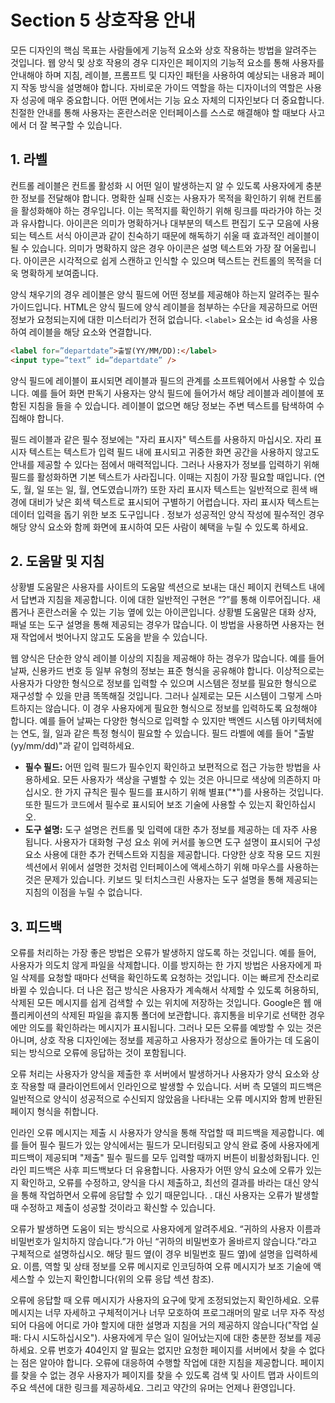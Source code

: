 # Section 5 상호작용 안내

모든 디자인의 핵심 목표는 사람들에게 기능적 요소와 상호 작용하는 방법을 알려주는 것입니다. 웹 양식 및 상호 작용의 경우 디자인은 페이지의 기능적 요소를 통해 사용자를 안내해야 하며 지침, 레이블, 프롬프트 및 디자인 패턴을 사용하여 예상되는 내용과 페이지 작동 방식을 설명해야 합니다. 자비로운 가이드 역할을 하는 디자이너의 역할은 사용자 성공에 매우 중요합니다. 어떤 면에서는 기능 요소 자체의 디자인보다 더 중요합니다. 친절한 안내를 통해 사용자는 혼란스러운 인터페이스를 스스로 해결해야 할 때보다 사고에서 더 잘 복구할 수 있습니다.

## 1. 라벨

컨트롤 레이블은 컨트롤 활성화 시 어떤 일이 발생하는지 알 수 있도록 사용자에게 충분한 정보를 전달해야 합니다. 명확한 실패 신호는 사용자가 목적을 확인하기 위해 컨트롤을 활성화해야 하는 경우입니다. 이는 목적지를 확인하기 위해 링크를 따라가야 하는 것과 유사합니다. 아이콘은 의미가 명확하거나 대부분의 텍스트 편집기 도구 모음에 사용되는 텍스트 서식 아이콘과 같이 친숙하기 때문에 해독하기 쉬울 때 효과적인 레이블이 될 수 있습니다. 의미가 명확하지 않은 경우 아이콘은 설명 텍스트와 가장 잘 어울립니다. 아이콘은 시각적으로 쉽게 스캔하고 인식할 수 있으며 텍스트는 컨트롤의 목적을 더욱 명확하게 보여줍니다.

양식 채우기의 경우 레이블은 양식 필드에 어떤 정보를 제공해야 하는지 알려주는 필수 가이드입니다. HTML은 양식 필드에 양식 레이블을 첨부하는 수단을 제공하므로 어떤 정보가 요청되는지에 대한 미스터리가 전혀 없습니다. `<label>` 요소는 id 속성을 사용하여 레이블을 해당 요소와 연결합니다.

```HTML
<label for=”departdate”>출발(YY/MM/DD):</label>
<input type=”text” id=”departdate” />
```

양식 필드에 레이블이 표시되면 레이블과 필드의 관계를 소프트웨어에서 사용할 수 있습니다. 예를 들어 화면 판독기 사용자는 양식 필드에 들어가서 해당 레이블과 레이블에 포함된 지침을 들을 수 있습니다. 레이블이 없으면 해당 정보는 주변 텍스트를 탐색하여 수집해야 합니다.

필드 레이블과 같은 필수 정보에는 "자리 표시자" 텍스트를 사용하지 마십시오. 자리 표시자 텍스트는 텍스트가 입력 필드 내에 표시되고 귀중한 화면 공간을 사용하지 않고도 안내를 제공할 수 있다는 점에서 매력적입니다. 그러나 사용자가 정보를 입력하기 위해 필드를 활성화하면 기본 텍스트가 사라집니다. 이때는 지침이 가장 필요할 때입니다. (연도, 월, 일 또는 일, 월, 연도였습니까?) 또한 자리 표시자 텍스트는 일반적으로 흰색 배경에 대비가 낮은 회색 텍스트로 표시되어 구별하기 어렵습니다. 자리 표시자 텍스트는 데이터 입력을 돕기 위한 보조 도구입니다 . 정보가 성공적인 양식 작성에 필수적인 경우 해당 양식 요소와 함께 화면에 표시하여 모든 사람이 혜택을 누릴 수 있도록 하세요.

## 2. 도움말 및 지침

상황별 도움말은 사용자를 사이트의 도움말 섹션으로 보내는 대신 페이지 컨텍스트 내에서 답변과 지침을 제공합니다. 이에 대한 일반적인 구현은 “?”를 통해 이루어집니다. 새롭거나 혼란스러울 수 있는 기능 옆에 있는 아이콘입니다. 상황별 도움말은 대화 상자, 패널 또는 도구 설명을 통해 제공되는 경우가 많습니다. 이 방법을 사용하면 사용자는 현재 작업에서 벗어나지 않고도 도움을 받을 수 있습니다.

웹 양식은 단순한 양식 레이블 이상의 지침을 제공해야 하는 경우가 많습니다. 예를 들어 날짜, 신용카드 번호 등 일부 유형의 정보는 표준 형식을 공유해야 합니다. 이상적으로는 사용자가 다양한 형식으로 정보를 입력할 수 있으며 시스템은 정보를 필요한 형식으로 재구성할 수 있을 만큼 똑똑해질 것입니다. 그러나 실제로는 모든 시스템이 그렇게 스마트하지는 않습니다. 이 경우 사용자에게 필요한 형식으로 정보를 입력하도록 요청해야 합니다. 예를 들어 날짜는 다양한 형식으로 입력할 수 있지만 백엔드 시스템 아키텍처에는 연도, 월, 일과 같은 특정 형식이 필요할 수 있습니다. 필드 라벨에 예를 들어 "출발(yy/mm/dd)"과 같이 입력하세요.

- **필수 필드:** 어떤 입력 필드가 필수인지 확인하고 보편적으로 접근 가능한 방법을 사용하세요. 모든 사용자가 색상을 구별할 수 있는 것은 아니므로 색상에 의존하지 마십시오. 한 가지 규칙은 필수 필드를 표시하기 위해 별표("\*")를 사용하는 것입니다. 또한 필드가 코드에서 필수로 표시되어 보조 기술에 사용할 수 있는지 확인하십시오.
- **도구 설명:** 도구 설명은 컨트롤 및 입력에 대한 추가 정보를 제공하는 데 자주 사용됩니다. 사용자가 대화형 구성 요소 위에 커서를 놓으면 도구 설명이 표시되어 구성 요소 사용에 대한 추가 컨텍스트와 지침을 제공합니다. 다양한 상호 작용 모드 지원 섹션에서 위에서 설명한 것처럼 인터페이스에 액세스하기 위해 마우스를 사용하는 것은 문제가 있습니다. 키보드 및 터치스크린 사용자는 도구 설명을 통해 제공되는 지침의 이점을 누릴 수 없습니다.

## 3. 피드백

오류를 처리하는 가장 좋은 방법은 오류가 발생하지 않도록 하는 것입니다. 예를 들어, 사용자가 의도치 않게 파일을 삭제합니다. 이를 방지하는 한 가지 방법은 사용자에게 파일 삭제를 요청할 때마다 선택을 확인하도록 요청하는 것입니다. 이는 빠르게 잔소리로 바뀔 수 있습니다. 더 나은 접근 방식은 사용자가 계속해서 삭제할 수 있도록 허용하되, 삭제된 모든 메시지를 쉽게 검색할 수 있는 위치에 저장하는 것입니다. Google은 웹 애플리케이션의 삭제된 파일을 휴지통 폴더에 보관합니다. 휴지통을 비우기로 선택한 경우에만 의도를 확인하라는 메시지가 표시됩니다. 그러나 모든 오류를 예방할 수 있는 것은 아니며, 상호 작용 디자인에는 정보를 제공하고 사용자가 정상으로 돌아가는 데 도움이 되는 방식으로 오류에 응답하는 것이 포함됩니다.

오류 처리는 사용자가 양식을 제출한 후 서버에서 발생하거나 사용자가 양식 요소와 상호 작용할 때 클라이언트에서 인라인으로 발생할 수 있습니다. 서버 측 모델의 피드백은 일반적으로 양식이 성공적으로 수신되지 않았음을 나타내는 오류 메시지와 함께 반환된 페이지 형식을 취합니다.

인라인 오류 메시지는 제출 시 사용자가 양식을 통해 작업할 때 피드백을 제공합니다. 예를 들어 필수 필드가 있는 양식에서는 필드가 모니터링되고 양식 완료 중에 사용자에게 피드백이 제공되며 "제출" 필수 필드를 모두 입력할 때까지 버튼이 비활성화됩니다. 인라인 피드백은 사후 피드백보다 더 유용합니다. 사용자가 어떤 양식 요소에 오류가 있는지 확인하고, 오류를 수정하고, 양식을 다시 제출하고, 최선의 결과를 바라는 대신 양식을 통해 작업하면서 오류에 응답할 수 있기 때문입니다. . 대신 사용자는 오류가 발생할 때 수정하고 제출이 성공할 것이라고 확신할 수 있습니다.

오류가 발생하면 도움이 되는 방식으로 사용자에게 알려주세요. “귀하의 사용자 이름과 비밀번호가 일치하지 않습니다.”가 아닌 “귀하의 비밀번호가 올바르지 않습니다.”라고 구체적으로 설명하십시오. 해당 필드 옆(이 경우 비밀번호 필드 옆)에 설명을 입력하세요. 이름, 역할 및 상태 정보를 오류 메시지로 인코딩하여 오류 메시지가 보조 기술에 액세스할 수 있는지 확인합니다(위의 오류 응답 섹션 참조).

오류에 응답할 때 오류 메시지가 사용자의 요구에 맞게 조정되었는지 확인하세요. 오류 메시지는 너무 자세하고 구체적이거나 너무 모호하여 프로그래머의 말로 너무 자주 작성되어 다음에 어디로 가야 할지에 대한 설명과 지침을 거의 제공하지 않습니다("작업 실패: 다시 시도하십시오"). 사용자에게 무슨 일이 일어났는지에 대한 충분한 정보를 제공하세요. 오류 번호가 404인지 알 필요는 없지만 요청한 페이지를 서버에서 찾을 수 없다는 점은 알아야 합니다. 오류에 대응하여 수행할 작업에 대한 지침을 제공합니다. 페이지를 찾을 수 없는 경우 사용자가 페이지를 찾을 수 있도록 검색 및 사이트 맵과 사이트의 주요 섹션에 대한 링크를 제공하세요. 그리고 약간의 유머는 언제나 환영입니다.
